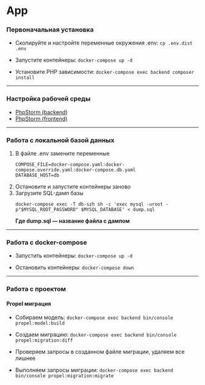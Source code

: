 # App

### Первоначальная установка

- Скопируйте и настройте переменные окружения .env:
    `cp .env.dist .env`
  
- Запустите контейнеры:
  `docker-compose up -d`
  
- Установите PHP зависимости:
  `docker-compose exec backend composer install`
     
---  

### Настройка рабочей среды

- [PhpStorm (backend)](app/docs/php-storm-backend.md) 
- [PhpStorm (frontend)](app/docs/php-storm-frontend.md) 

---
  
### Работа с локальной базой данных
1. В файле .env замените переменные 
    ```
    COMPOSE_FILE=docker-compose.yaml:docker-compose.override.yaml:docker-compose.db.yaml
    DATABASE_HOST=db
   ```
2. Остановите и запустите контейнеры заново
3. Загрузите SQL-дамп базы
   ```
   docker-compose exec -T db-szh sh -c 'exec mysql -uroot -p"$MYSQL_ROOT_PASSWORD" $MYSQL_DATABASE' < dump.sql
   ```
   **Где dump.sql — название файла с дампом**
  
---  
  
### Работа с docker-compose
- Запустить контейнеры:
  `docker-compose up -d`
  
- Остановить контейнеры:
  `docker-compose down`
  
---  
  
### Работа с проектом

#### Propel миграция
- Собираем модель:
  `docker-compose exec backend bin/console propel:model:build`
  
- Создаем миграцию:
  `docker-compose exec backend bin/console propel:migration:diff`
  
- Проверяем запросы в созданном файле миграции, удаляем все лишнее
  
- Выполняем запросы миграции:
  `docker-compose exec backend bin/console propel:migration:migrate`